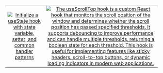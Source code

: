 
<table style="border: none;">
  <tr style="border: none;">
    <td align="center" style="border: none;">
        <div>
          <a href="https://gist.github.com/engalisabry/d357f8f4eb3502d9932338aa3bcfc5db">
            <img src="https://github-readme-stats.vercel.app/api/gist?id=d357f8f4eb3502d9932338aa3bcfc5db" alt="Initialize a useState hook with state variable, setter, and common handler patterns" />
          </a>
        </div>
      </td><td align="center" style="border: none;">
        <div>
          <a href="https://gist.github.com/engalisabry/fcd7cd9a187361fbc4523f2ca68526aa">
            <img src="https://github-readme-stats.vercel.app/api/gist?id=fcd7cd9a187361fbc4523f2ca68526aa" alt="The useScrollTop hook is a custom React hook that monitors the scroll position of the window and determines whether the scroll position has passed specified thresholds. It supports debouncing to improve performance and can handle multiple thresholds, returning a boolean state for each threshold. This hook is useful for implementing features like sticky headers, scroll-to-top buttons, or dynamic loading indicators in modern web applications." />
          </a>
        </div>
      </td>
  </tr>
</table>
